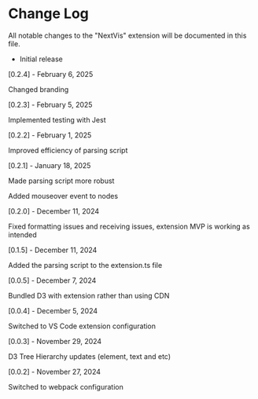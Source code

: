 # Change Log

All notable changes to the "NextVis" extension will be documented in this file.

- Initial release

[0.2.4] - February 6, 2025

Changed branding

[0.2.3] - February 5, 2025

Implemented testing with Jest

[0.2.2] - February 1, 2025

Improved efficiency of parsing script

[0.2.1] - January 18, 2025

Made parsing script more robust

Added mouseover event to nodes

[0.2.0] - December 11, 2024

Fixed formatting issues and receiving issues, extension MVP is working as intended

[0.1.5] - December 11, 2024

Added the parsing script to the extension.ts file

[0.0.5] - December 7, 2024

Bundled D3 with extension rather than using CDN

[0.0.4] - December 5, 2024

Switched to VS Code extension configuration

[0.0.3] - November 29, 2024

D3 Tree Hierarchy updates (element, text and etc)

[0.0.2] - November 27, 2024

Switched to webpack configuration